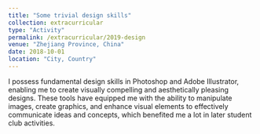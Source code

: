 ```yaml
---
title: "Some trivial design skills"
collection: extracurricular
type: "Activity"
permalink: /extracurricular/2019-design
venue: "Zhejiang Province, China"
date: 2018-10-01
location: "City, Country"
---
```


I possess fundamental design skills in Photoshop and Adobe Illustrator, enabling me to create visually compelling and aesthetically pleasing designs. These tools have equipped me with the ability to manipulate images, create graphics, and enhance visual elements to effectively communicate ideas and concepts, which benefited me a lot in later student club activities. 





